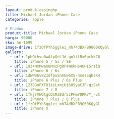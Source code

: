 ```yaml
---
layout: produk-casinghp
title: Michael Jordan iPhone Case
categories: apple

# Produk
product-title: Michael Jordan iPhone Case
harga: 90000
sku: hn-1699
image-drive: 1fzOfPYhSgglei_mh74dBXFB9G60KQyGl
gallery:
  - url: 1phOihvu0wAfpQeLJd-guYtfRx6prkkC6
    title: iPhone 5 / 5s / SE
  - url: 1934NXMwaK8MocPgRP4WKkH64OHI5rsiQ
    title: iPhone 6 / 6s
  - url: 1dNW86v8ZIdfpwSnmEw6X5-nsesSqbsK4
    title: iPhone 6 Plus / 6s Plus
  - url: 1238GoPXTU1kiLxmjHj6USyaC3P-qiSxt
    title: iPhone 7 / 8
  - url: 1fkjrVWQtgcD1MZ8dr5zPFmY0KR7Y_-vC
    title: iPhone 7 Plus / 8 Plus
  - url: 1fzOfPYhSgglei_mh74dBXFB9G60KQyGl
    title: iPhone X
---
```

